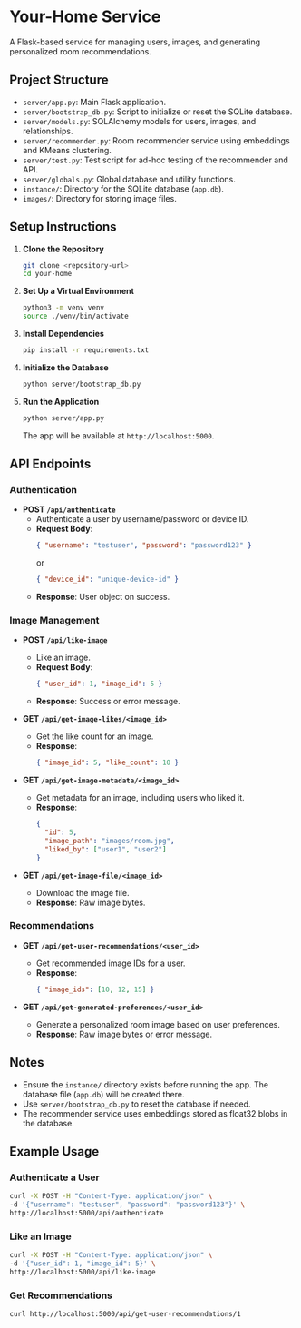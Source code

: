 # Your-Home Service

A Flask-based service for managing users, images, and generating personalized room recommendations.

## Project Structure

- `server/app.py`: Main Flask application.
- `server/bootstrap_db.py`: Script to initialize or reset the SQLite database.
- `server/models.py`: SQLAlchemy models for users, images, and relationships.
- `server/recommender.py`: Room recommender service using embeddings and KMeans clustering.
- `server/test.py`: Test script for ad-hoc testing of the recommender and API.
- `server/globals.py`: Global database and utility functions.
- `instance/`: Directory for the SQLite database (`app.db`).
- `images/`: Directory for storing image files.

## Setup Instructions

1. **Clone the Repository**
   ```bash
   git clone <repository-url>
   cd your-home
   ```

2. **Set Up a Virtual Environment**
   ```bash
   python3 -m venv venv
   source ./venv/bin/activate
   ```

3. **Install Dependencies**
   ```bash
   pip install -r requirements.txt
   ```

4. **Initialize the Database**
   ```bash
   python server/bootstrap_db.py
   ```

5. **Run the Application**
   ```bash
   python server/app.py
   ```

   The app will be available at `http://localhost:5000`.

## API Endpoints

### Authentication
- **POST `/api/authenticate`**
  - Authenticate a user by username/password or device ID.
  - **Request Body**:
    ```json
    { "username": "testuser", "password": "password123" }
    ```
    or
    ```json
    { "device_id": "unique-device-id" }
    ```
  - **Response**: User object on success.

### Image Management
- **POST `/api/like-image`**
  - Like an image.
  - **Request Body**:
    ```json
    { "user_id": 1, "image_id": 5 }
    ```
  - **Response**: Success or error message.

- **GET `/api/get-image-likes/<image_id>`**
  - Get the like count for an image.
  - **Response**:
    ```json
    { "image_id": 5, "like_count": 10 }
    ```

- **GET `/api/get-image-metadata/<image_id>`**
  - Get metadata for an image, including users who liked it.
  - **Response**:
    ```json
    {
      "id": 5,
      "image_path": "images/room.jpg",
      "liked_by": ["user1", "user2"]
    }
    ```

- **GET `/api/get-image-file/<image_id>`**
  - Download the image file.
  - **Response**: Raw image bytes.

### Recommendations
- **GET `/api/get-user-recommendations/<user_id>`**
  - Get recommended image IDs for a user.
  - **Response**:
    ```json
    { "image_ids": [10, 12, 15] }
    ```

- **GET `/api/get-generated-preferences/<user_id>`**
  - Generate a personalized room image based on user preferences.
  - **Response**: Raw image bytes or error message.

## Notes
- Ensure the `instance/` directory exists before running the app. The database file (`app.db`) will be created there.
- Use `server/bootstrap_db.py` to reset the database if needed.
- The recommender service uses embeddings stored as float32 blobs in the database.

## Example Usage

### Authenticate a User
```bash
curl -X POST -H "Content-Type: application/json" \
-d '{"username": "testuser", "password": "password123"}' \
http://localhost:5000/api/authenticate
```

### Like an Image
```bash
curl -X POST -H "Content-Type: application/json" \
-d '{"user_id": 1, "image_id": 5}' \
http://localhost:5000/api/like-image
```

### Get Recommendations
```bash
curl http://localhost:5000/api/get-user-recommendations/1
```



<!--ngrok http --url=electroluminescent-plagihedral-dane.ngrok-free.app 5000 -->
